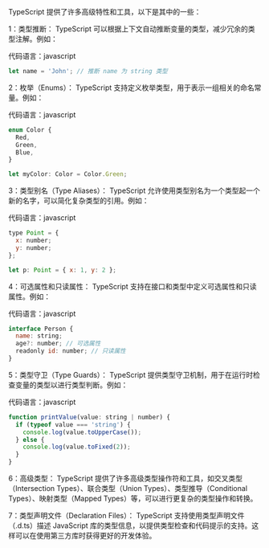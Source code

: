 TypeScript 提供了许多高级特性和工具，以下是其中的一些：

1：类型推断： TypeScript 可以根据上下文自动推断变量的类型，减少冗余的类型注解。例如：

代码语言：javascript

```javascript
let name = 'John'; // 推断 name 为 string 类型
```

2：枚举（Enums）： TypeScript 支持定义枚举类型，用于表示一组相关的命名常量。例如：

代码语言：javascript

```javascript
enum Color {
  Red,
  Green,
  Blue,
}

let myColor: Color = Color.Green;
```

3：类型别名（Type Aliases）： TypeScript 允许使用类型别名为一个类型起一个新的名字，可以简化复杂类型的引用。例如：

代码语言：javascript

```javascript
type Point = {
  x: number;
  y: number;
};

let p: Point = { x: 1, y: 2 };
```

4：可选属性和只读属性： TypeScript 支持在接口和类型中定义可选属性和只读属性。例如：

代码语言：javascript

```javascript
interface Person {
  name: string;
  age?: number; // 可选属性
  readonly id: number; // 只读属性
}
```

5：类型守卫（Type Guards）： TypeScript 提供类型守卫机制，用于在运行时检查变量的类型以进行类型判断。例如：

代码语言：javascript

```javascript
function printValue(value: string | number) {
  if (typeof value === 'string') {
    console.log(value.toUpperCase());
  } else {
    console.log(value.toFixed(2));
  }
}
```

6：高级类型： TypeScript 提供了许多高级类型操作符和工具，如交叉类型（Intersection Types）、联合类型（Union Types）、类型推导（Conditional Types）、映射类型（Mapped Types）等，可以进行更复杂的类型操作和转换。

7：类型声明文件（Declaration Files）： TypeScript 支持使用类型声明文件（.d.ts）描述 JavaScript 库的类型信息，以提供类型检查和代码提示的支持。这样可以在使用第三方库时获得更好的开发体验。
